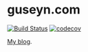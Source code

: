 # guseyn.com

[![Build Status](https://travis-ci.com/Guseyn/guseyn.com.svg?branch=master)](https://travis-ci.com/Guseyn/guseyn.com)
[![codecov](https://codecov.io/gh/Guseyn/guseyn.com/branch/master/graph/badge.svg)](https://codecov.io/gh/Guseyn/guseyn.com)

[My blog](http://guseyn.com).
